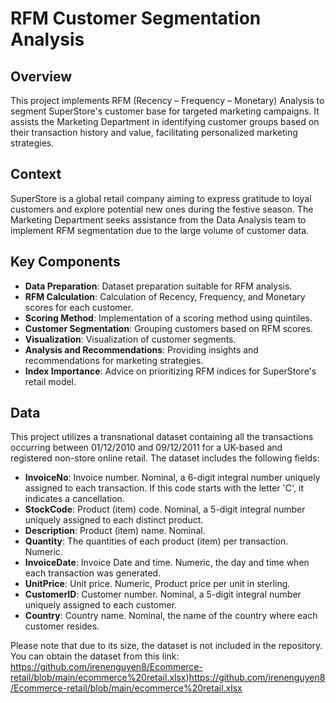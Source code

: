 # RFM Customer Segmentation Analysis

## Overview

This project implements RFM (Recency – Frequency – Monetary) Analysis to segment SuperStore's customer base for targeted marketing campaigns. It assists the Marketing Department in identifying customer groups based on their transaction history and value, facilitating personalized marketing strategies.

## Context

SuperStore is a global retail company aiming to express gratitude to loyal customers and explore potential new ones during the festive season. The Marketing Department seeks assistance from the Data Analysis team to implement RFM segmentation due to the large volume of customer data.

## Key Components

- **Data Preparation**: Dataset preparation suitable for RFM analysis.
- **RFM Calculation**: Calculation of Recency, Frequency, and Monetary scores for each customer.
- **Scoring Method**: Implementation of a scoring method using quintiles.
- **Customer Segmentation**: Grouping customers based on RFM scores.
- **Visualization**: Visualization of customer segments.
- **Analysis and Recommendations**: Providing insights and recommendations for marketing strategies.
- **Index Importance**: Advice on prioritizing RFM indices for SuperStore's retail model.

## Data

This project utilizes a transnational dataset containing all the transactions occurring between 01/12/2010 and 09/12/2011 for a UK-based and registered non-store online retail. The dataset includes the following fields:

- **InvoiceNo**: Invoice number. Nominal, a 6-digit integral number uniquely assigned to each transaction. If this code starts with the letter 'C', it indicates a cancellation.
- **StockCode**: Product (item) code. Nominal, a 5-digit integral number uniquely assigned to each distinct product.
- **Description**: Product (item) name. Nominal.
- **Quantity**: The quantities of each product (item) per transaction. Numeric.
- **InvoiceDate**: Invoice Date and time. Numeric, the day and time when each transaction was generated.
- **UnitPrice**: Unit price. Numeric, Product price per unit in sterling.
- **CustomerID**: Customer number. Nominal, a 5-digit integral number uniquely assigned to each customer.
- **Country**: Country name. Nominal, the name of the country where each customer resides.

Please note that due to its size, the dataset is not included in the repository. You can obtain the dataset from this link:
https://github.com/irenenguyen8/Ecommerce-retail/blob/main/ecommerce%20retail.xlsx)https://github.com/irenenguyen8/Ecommerce-retail/blob/main/ecommerce%20retail.xlsx

